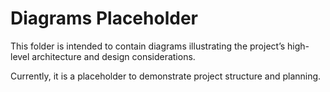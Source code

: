 # Diagrams Placeholder

This folder is intended to contain diagrams illustrating the project’s 
high-level architecture and design considerations. 

Currently, it is a placeholder to demonstrate project structure and planning.
